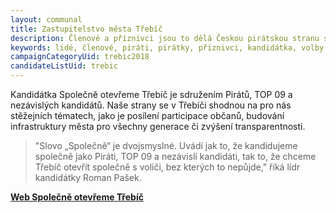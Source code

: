 ```yaml
---
layout: communal
title: Zastupitelstvo města Třebíč
description: Členové a příznivci jsou to dělá Českou pirátskou stranu silnou. Seznamte se Piráty na Vysočině.
keywords: lidé, členové, piráti, pirátky, příznivci, kandidátka, volby
campaignCategoryUid: trebic2018
candidateListUid: trebic
---
```


Kandidátka Společně otevřeme Třebíč je sdružením Pirátů, TOP 09 a nezávislých kandidátů. Naše strany se v Třebíči shodnou na pro nás stěžejních tématech, jako je posílení participace občanů, budování infrastruktury města pro všechny generace či zvýšení transparentnosti.

> "Slovo „Společně“ je dvojsmyslné. Uvádí jak to, že kandidujeme společně jako Piráti, TOP 09 a nezávislí kandidáti, tak to, že chceme Třebíč otevřít společně s voliči, bez kterých to nepůjde," říká lídr kandidátky Roman Pašek.

**[Web Společně otevřeme Třebíč](http://spolecneotevremetrebic.cz)**

